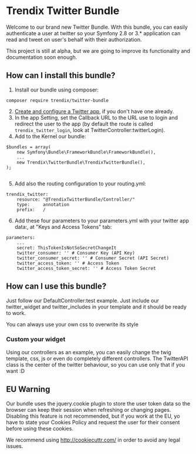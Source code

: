 # Trendix Twitter Bundle

Welcome to our brand new Twitter Bundle. With this bundle, you can easily authenticate a user at twitter so your Symfony 2.8 or 3.*
application can read and tweet on user's behalf with their authorization.

This project is still at alpha, but we are going to improve its functionality and documentation soon enough.

## How can I install this bundle?

1. Install our bundle using composer:
```
composer require trendix/twitter-bundle
```
2. [Create and configure a Twitter app](https://apps.twitter.com/app/new), if you don't have one already.
3. In the app Setting, set the Callback URL to the URL use to login and redirect the user to the app (by default the 
route is called `trendix_twitter_login`, look at TwitterController:twitterLogin).
4. Add to the Kernel our bundle:
````
$bundles = array(
    new Symfony\Bundle\FrameworkBundle\FrameworkBundle(),
    ...
    new Trendix\TwitterBundle\TrendixTwitterBundle(),
);
   
````
5. Add also the routing configuration to your routing.yml: 
````
trendix_twitter:
    resource: "@TrendixTwitterBundle/Controller/"
    type:     annotation
    prefix:   /
````
6. Add these four parameters to your parameters.yml with your twitter app data:, at "Keys and Access Tokens" tab:
````
parameters:
    ...
    secret: ThisTokenIsNotSoSecretChangeIt
    twitter_consumer: '' # Consumer Key (API Key)
    twitter_consumer_secret: '' # Consumer Secret (API Secret)
    twitter_access_token: '' # Access Token
    twitter_access_token_secret: '' # Access Token Secret
````

## How can I use this bundle?

Just follow our DefaultController:test example. Just include our twitter_widget and twitter_includes in your template 
and it should be ready to work.

You can always use your own css to overwrite its style

### Custom your widget

Using our controllers as an example, you can easily change the twig template, css, js or even do completely different 
controllers. The TwitterAPI class is the center of the twitter behaviour, so you can use only that if you want :D

## EU Warning

Our bundle uses the jquery.cookie plugin to store the user token data so the browser can keep their session when 
refreshing or changing pages. Disabling this feature is not recommended, but if you work at the EU, yo have to state
your Cookies Policy and request the user for their consent before using these cookies. 

We recommend using http://cookiecuttr.com/ in order to avoid any legal issues.